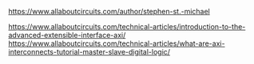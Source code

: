 https://www.allaboutcircuits.com/author/stephen-st.-michael

https://www.allaboutcircuits.com/technical-articles/introduction-to-the-advanced-extensible-interface-axi/
https://www.allaboutcircuits.com/technical-articles/what-are-axi-interconnects-tutorial-master-slave-digital-logic/